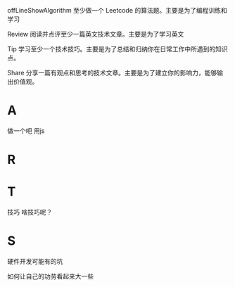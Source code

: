 offLineShowAlgorithm  至少做一个 Leetcode 的算法题。主要是为了编程训练和学习

Review  阅读并点评至少一篇英文技术文章。主要是为了学习英文

Tip 学习至少一个技术技巧。主要是为了总结和归纳你在日常工作中所遇到的知识点。

Share 分享一篇有观点和思考的技术文章。主要是为了建立你的影响力，能够输出价值观。



# A 

做一个吧 用js

# R





# T

技巧 啥技巧呢？



# S

硬件开发可能有的坑

如何让自己的功劳看起来大一些







